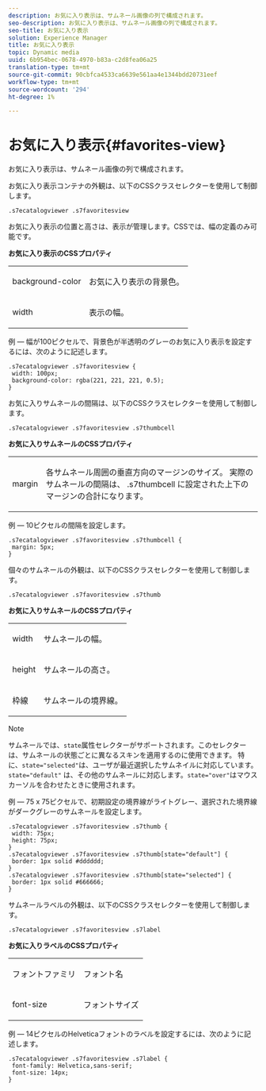 ```yaml
---
description: お気に入り表示は、サムネール画像の列で構成されます。
seo-description: お気に入り表示は、サムネール画像の列で構成されます。
seo-title: お気に入り表示
solution: Experience Manager
title: お気に入り表示
topic: Dynamic media
uuid: 6b954bec-0678-4970-b83a-c2d8fea06a25
translation-type: tm+mt
source-git-commit: 90cbfca4533ca6639e561aa4e1344bdd20731eef
workflow-type: tm+mt
source-wordcount: '294'
ht-degree: 1%

---
```



# お気に入り表示{#favorites-view}

お気に入り表示は、サムネール画像の列で構成されます。

<!--<a id="section_B6EFCCADB5A5495DAE6BBE42F7F405CB"></a>-->

お気に入り表示コンテナの外観は、以下のCSSクラスセレクターを使用して制御します。

```
.s7ecatalogviewer .s7favoritesview
```

お気に入り表示の位置と高さは、表示が管理します。CSSでは、幅の定義のみ可能です。

**お気に入り表示のCSSプロパティ**

<table id="table_C48C56E696304C9BAFEE71BA9EA9A174"> 
 <tbody> 
  <tr> 
   <td colname="col1"> <p> <span class="codeph"> background-color  </span> </p> </td> 
   <td colname="col2"> <p> お気に入り表示の背景色。 </p> </td> 
  </tr> 
  <tr> 
   <td colname="col1"> <p> <span class="codeph"> width </span> </p> </td> 
   <td colname="col2"> <p>表示の幅。 </p> </td> 
  </tr> 
 </tbody> 
</table>

例 — 幅が100ピクセルで、背景色が半透明のグレーのお気に入り表示を設定するには、次のように記述します。

```
.s7ecatalogviewer .s7favoritesview { 
 width: 100px; 
 background-color: rgba(221, 221, 221, 0.5); 
}
```

お気に入りサムネールの間隔は、以下のCSSクラスセレクターを使用して制御します。

```
.s7ecatalogviewer .s7favoritesview .s7thumbcell
```

**お気に入りサムネールのCSSプロパティ**

<table id="table_EED8CE63D805458196DE0E87C7E9945F"> 
 <tbody> 
  <tr> 
   <td colname="col1"> <p> <span class="codeph"> margin </span> </p> </td> 
   <td colname="col2"> <p> 各サムネール周囲の垂直方向のマージンのサイズ。 実際のサムネールの間隔は、<span class="codeph"> .s7thumbcell </span>に設定された上下のマージンの合計になります。 </p> </td> 
  </tr> 
 </tbody> 
</table>

例 — 10ピクセルの間隔を設定します。

```
.s7ecatalogviewer .s7favoritesview .s7thumbcell { 
 margin: 5px; 
}
```

個々のサムネールの外観は、以下のCSSクラスセレクターを使用して制御します。

```
.s7ecatalogviewer .s7favoritesview .s7thumb
```

**お気に入りサムネールのCSSプロパティ**

<table id="table_6F5B1438CAFA49E9B33400C6970ABDA1"> 
 <tbody> 
  <tr> 
   <td colname="col1"> <p> <span class="codeph"> width  </span> </p> </td> 
   <td colname="col2"> <p>サムネールの幅。 </p> </td> 
  </tr> 
  <tr> 
   <td colname="col1"> <p> <span class="codeph"> height </span> </p> </td> 
   <td colname="col2"> <p>サムネールの高さ。 </p> </td> 
  </tr> 
  <tr> 
   <td colname="col1"> <p> <span class="codeph"> 枠線 </span> </p> </td> 
   <td colname="col2"> <p>サムネールの境界線。 </p> </td> 
  </tr> 
 </tbody> 
</table>

>[!NOTE]
>
>サムネールでは、`state`属性セレクターがサポートされます。このセレクターは、サムネールの状態ごとに異なるスキンを適用するのに使用できます。 特に、`state="selected"`は、ユーザが最近選択したサムネイルに対応しています。 `state="default"` は、その他のサムネールに対応します。`state="over"`はマウスカーソルを合わせたときに使用されます。

例 — 75 x 75ピクセルで、初期設定の境界線がライトグレー、選択された境界線がダークグレーのサムネールを設定します。

```
.s7ecatalogviewer .s7favoritesview .s7thumb { 
 width: 75px; 
 height: 75px;  
} 
.s7ecatalogviewer .s7favoritesview .s7thumb[state="default"] { 
 border: 1px solid #dddddd; 
} 
.s7ecatalogviewer .s7favoritesview .s7thumb[state="selected"] { 
 border: 1px solid #666666; 
}
```

サムネールラベルの外観は、以下のCSSクラスセレクターを使用して制御します。

```
.s7ecatalogviewer .s7favoritesview .s7label
```

**お気に入りラベルのCSSプロパティ**

<table id="table_B41339A16ACB46CB87D3EB1FD05FA2CD"> 
 <tbody> 
  <tr> 
   <td colname="col1"> <p> <span class="codeph"> フォントファミリ  </span> </p> </td> 
   <td colname="col2"> <p>フォント名 </p> </td> 
  </tr> 
  <tr> 
   <td colname="col1"> <p> <span class="codeph"> font-size  </span> </p> </td> 
   <td colname="col2"> <p>フォントサイズ </p> </td> 
  </tr> 
 </tbody> 
</table>

例 — 14ピクセルのHelveticaフォントのラベルを設定するには、次のように記述します。

```
.s7ecatalogviewer .s7favoritesview .s7label { 
 font-family: Helvetica,sans-serif; 
 font-size: 14px; 
}
```

